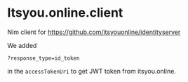 # Itsyou.online.client
Nim client for https://github.com/itsyouonline/identityserver

We added 
```
?response_type=id_token
```

in the `accessTokenUri` to get JWT token from itsyou.online.
